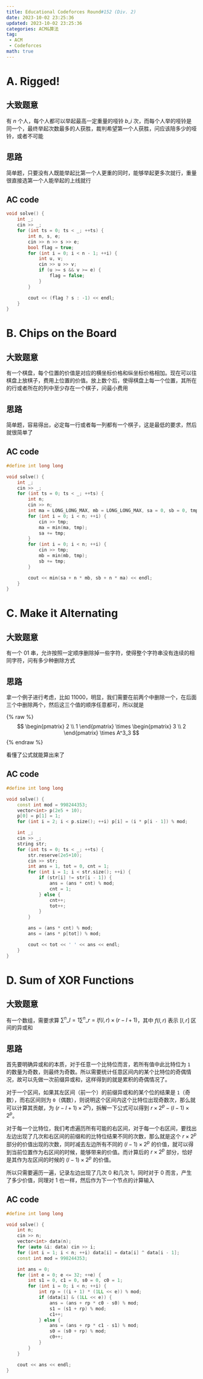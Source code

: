 ```yaml
---
title: Educational Codeforces Round#152 (Div. 2)
date: 2023-10-02 23:25:36
updated: 2023-10-02 23:25:36
categories: ACM&算法
tag:
 - ACM
 - Codeforces
math: true
---
```


# A. Rigged!

## 大致题意

有 $n$ 个人，每个人都可以举起最高一定重量的哑铃 $b\_i$ 次，而每个人举的哑铃是同一个，最终举起次数最多的人获胜，裁判希望第一个人获胜，问应该陪多少的哑铃，或者不可能

## 思路

简单题，只要没有人既能举起比第一个人更重的同时，能够举起更多次就行，重量很直接选第一个人能举起的上线就行

## AC code

```cpp
void solve() {
    int _;
    cin >> _;
    for (int ts = 0; ts < _; ++ts) {
        int n, s, e;
        cin >> n >> s >> e;
        bool flag = true;
        for (int i = 0; i < n - 1; ++i) {
            int u, v;
            cin >> u >> v;
            if (u >= s && v >= e) {
                flag = false;
            }
        }

        cout << (flag ? s : -1) << endl;
    }
}
```

# B. Chips on the Board

## 大致题意

有一个棋盘，每个位置的价值是对应的横坐标价格和纵坐标价格相加。现在可以往棋盘上放棋子，费用上位置的价值。放上数个后，使得棋盘上每一个位置，其所在的行或者所在的列中至少存在一个棋子，问最小费用

## 思路

简单题，容易得出，必定每一行或者每一列都有一个棋子，这是最低的要求，然后就很简单了

## AC code

```cpp
#define int long long

void solve() {
    int _;
    cin >> _;
    for (int ts = 0; ts < _; ++ts) {
        int n;
        cin >> n;
        int ma = LONG_LONG_MAX, mb = LONG_LONG_MAX, sa = 0, sb = 0, tmp;
        for (int i = 0; i < n; ++i) {
            cin >> tmp;
            ma = min(ma, tmp);
            sa += tmp;
        }
        for (int i = 0; i < n; ++i) {
            cin >> tmp;
            mb = min(mb, tmp);
            sb += tmp;
        }

        cout << min(sa + n * mb, sb + n * ma) << endl;
    }
}
```

# C. Make it Alternating

## 大致题意

有一个 $01$ 串，允许按照一定顺序删除掉一些字符，使得整个字符串没有连续的相同字符，问有多少种删除方式

## 思路

拿一个例子进行考虑，比如 $11000$，明显，我们需要在前两个中删除一个，在后面三个中删除两个，然后这三个值的顺序任意都可，所以就是

{% raw %}
$$
\begin{pmatrix}
2 \\ 1
\end{pmatrix}
 \times
\begin{pmatrix}
3 \\ 2
\end{pmatrix}
 \times
A^3_3
$$
{% endraw %}

看懂了公式就能算出来了

## AC code

```cpp
#define int long long

void solve() {
    const int mod = 998244353;
    vector<int> p(2e5 + 10);
    p[0] = p[1] = 1;
    for (int i = 2; i < p.size(); ++i) p[i] = (i * p[i - 1]) % mod;

    int _;
    cin >> _;
    string str;
    for (int ts = 0; ts < _; ++ts) {
        str.reserve(2e5+10);
        cin >> str;
        int ans = 1, tot = 0, cnt = 1;
        for (int i = 1; i < str.size(); ++i) {
            if (str[i] != str[i - 1]) {
                ans = (ans * cnt) % mod;
                cnt = 1;
            } else {
                cnt++;
                tot++;
            }
        }

        ans = (ans * cnt) % mod;
        ans = (ans * p[tot]) % mod;

        cout << tot << ' ' << ans << endl;
    }
}
```

# D. Sum of XOR Functions

## 大致题意

有一个数组，需要求算 $\sum^n\_{l=1}\sum^n\_{r=l} f(l,r) \times (r-l+1)$，其中 $f(l,r)$ 表示 $[l, r]$ 区间的异或和

## 思路

首先要明确异或和的本质，对于任意一个比特位而言，若所有值中此比特位为 `1` 的数量为奇数，则最终为奇数。所以需要统计任意区间内的某个比特位的奇偶情况，故可以先做一次前缀异或和，这样得到的就是累积的奇偶情况了。

对于一个区间，如果其左区间（前一个）的前缀异或和的某个位的结果是 `1`（奇数），而右区间则为 `0`（偶数），则说明这个区间内这个比特位出现奇数次，那么就可以计算其贡献，为 $(r-l+1) \times 2^p)$，拆解一下公式可以得到 $r \times 2^p - (l-1) \times 2^p$。

对于每一个比特位，我们考虑遍历所有可能的右区间，对于每一个右区间，要找出左边出现了几次和右区间的前缀和的比特位结果不同的次数，那么就是这个 $r \times 2^p$ 部分的价值出现的次数，同时减去左边所有不同的 $(l-1) \times 2^p$ 的价值，就可以得到当前位置作为右区间的时候，能够带来的价值。而计算后的 $r \times 2^p$ 部分，恰好是其作为左区间的时候的 $(l-1) \times 2^p$ 的价值。

所以只需要遍历一遍，记录左边出现了几次 $0$ 和几次 $1$，同时对于 $0$ 而言，产生了多少价值，同理对 $1$ 也一样，然后作为下一个节点的计算输入

## AC code

```cpp
#define int long long

void solve() {
    int n;
    cin >> n;
    vector<int> data(n);
    for (auto &i: data) cin >> i;
    for (int i = 1; i < n; ++i) data[i] = data[i] ^ data[i - 1];
    const int mod = 998244353;

    int ans = 0;
    for (int e = 0; e <= 32; ++e) {
        int s1 = 0, c1 = 0, s0 = 0, c0 = 1;
        for (int i = 0; i < n; ++i) {
            int rp = ((i + 1) * (1LL << e)) % mod;
            if (data[i] & (1LL << e)) {
                ans = (ans + rp * c0 - s0) % mod;
                s1 = (s1 + rp) % mod;
                c1++;
            } else {
                ans = (ans + rp * c1 - s1) % mod;
                s0 = (s0 + rp) % mod;
                c0++;
            }
        }
    }

    cout << ans << endl;
}
```
